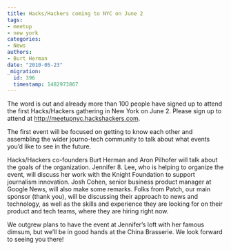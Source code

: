 ```yaml
---
title: Hacks/Hackers coming to NYC on June 2
tags:
- meetup
- new york
categories:
- News
authors:
- Burt Herman
date: "2010-05-23"
_migration:
  id: 396
  timestamp: 1482973867
---
```


The word is out and already more than 100 people have signed up to attend the first Hacks/Hackers gathering in New York on June 2. Please sign up to attend at <http://meetupnyc.hackshackers.com>.

The first event will be focused on getting to know each other and assembling the wider journo-tech community to talk about what events you&#8217;d like to see in the future.

Hacks/Hackers co-founders Burt Herman and Aron Pilhofer will talk about the goals of the organization. Jennifer 8. Lee, who is helping to organize the event, will discuss her work with the Knight Foundation to support journalism innovation. Josh Cohen, senior business product manager at Google News, will also make some remarks. Folks from Patch, our main sponsor (thank you), will be discussing their approach to news and technology, as well as the skills and experience they are looking for on their product and tech teams, where they are hiring right now.

We outgrew plans to have the event at Jennifer&#8217;s loft with her famous dimsum, but we&#8217;ll be in good hands at the China Brasserie. We look forward to seeing you there!